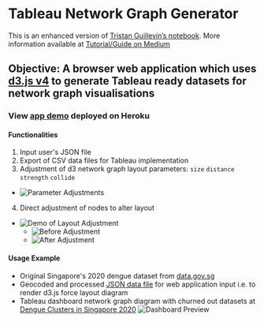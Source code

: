 # Tableau Network Graph Generator
This is an enhanced version of [Tristan Guillevin’s notebook](https://observablehq.com/@ladataviz/network-data-generator). More information available at [Tutorial/Guide on Medium](https://medium.com/@xuemanxu.cc/leverage-on-d3-js-v4-to-build-a-network-graph-for-tableau-with-ease-cc274cba69ce)

## Objective: A browser web application which uses [d3.js v4](https://bl.ocks.org/heybignick/3faf257bbbbc7743bb72310d03b86ee8) to generate Tableau ready datasets for network graph visualisations
### View [app demo](https://tableau-network-data-generator.herokuapp.com/) deployed on Heroku 

#### Functionalities
1. Input user's JSON file
2. Export of CSV data files for Tableau implementation
3. Adjustment of d3 network graph layout parameters: `size` `distance` `strength` `collide`
  * ![Parameter Adjustments](https://miro.medium.com/max/1050/1*m7G3SaYIAJg1kEd7UQiv0g.png)
4. Direct adjustment of nodes to alter layout
  * ![Demo of Layout Adjustment](https://miro.medium.com/max/960/1*_XoEvi8yXSj8uXXuGkuVdA.gif)
    * ![Before Adjustment](https://miro.medium.com/max/1050/1*4YFXQc3_ZoccWZ26FPkNyg.png)
    * ![After Adjustment](https://miro.medium.com/max/1050/1*x3sAFb5uR13G3H-mC3Ye3A.png)

#### Usage Example
* Original Singapore's 2020 dengue dataset from [data.gov.sg](https://data.gov.sg/dataset/dengue-clusters)
* Geocoded and processed [JSON data file](https://github.com/incubated-geek-cc/tableau-network-graph-generator/blob/master/public/data/sg_dengue_clusters.json) for web application input i.e. to render d3.js force layout diagram
* Tableau dashboard network graph diagram with churned out datasets at [Dengue Clusters in Singapore 2020](https://public.tableau.com/profile/api/publish/SingaporesDengueClusters2020/sg_dengue_clusters_2020)
![Dashboard Preview](https://miro.medium.com/max/1050/1*zXMQnZS8B_NQkpH7F6T2Cg.png)